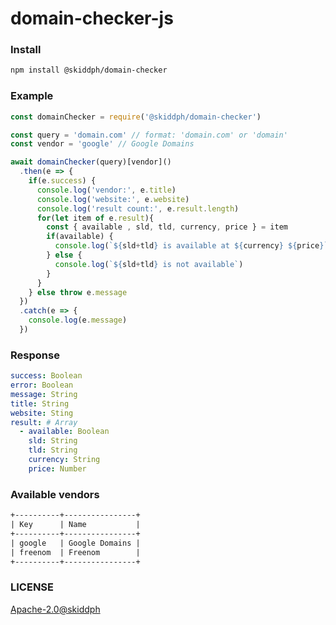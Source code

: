 # domain-checker-js

### Install

```bash
npm install @skiddph/domain-checker
```

### Example
```js
const domainChecker = require('@skiddph/domain-checker')

const query = 'domain.com' // format: 'domain.com' or 'domain'
const vendor = 'google' // Google Domains

await domainChecker(query)[vendor]()
  .then(e => {
    if(e.success) {
      console.log('vendor:', e.title)
      console.log('website:', e.website)
      console.log('result count:', e.result.length)
      for(let item of e.result){
        const { available , sld, tld, currency, price } = item
        if(available) {
          console.log(`${sld+tld} is available at ${currency} ${price}`)
        } else {
          console.log(`${sld+tld} is not available`)
        }
      }      
    } else throw e.message
  })
  .catch(e => {
    console.log(e.message)
  })
```

### Response
```yaml
success: Boolean
error: Boolean
message: String
title: String
website: Sting
result: # Array
  - available: Boolean
    sld: String
    tld: String
    currency: String
    price: Number
```

### Available vendors
```txt
+----------+----------------+
| Key      | Name           |
+----------+----------------+
| google   | Google Domains |
| freenom  | Freenom        |
+----------+----------------+
```

### LICENSE
[Apache-2.0](https://www.apache.org/licenses/LICENSE-2.0)[@skiddph](https://github.com/skiddph)